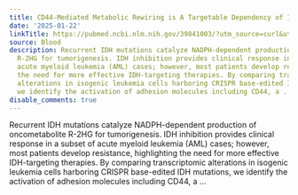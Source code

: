 ```yaml
---
title: CD44-Mediated Metabolic Rewiring is A Targetable Dependency of IDH-Mutant Leukemia
date: '2025-01-22'
linkTitle: https://pubmed.ncbi.nlm.nih.gov/39841003/?utm_source=curl&utm_medium=rss&utm_campaign=journals&utm_content=7603509&fc=None&ff=20250122171149&v=2.18.0.post9+e462414
source: Blood
description: Recurrent IDH mutations catalyze NADPH-dependent production of oncometabolite
  R-2HG for tumorigenesis. IDH inhibition provides clinical response in a subset of
  acute myeloid leukemia (AML) cases; however, most patients develop resistance, highlighting
  the need for more effective IDH-targeting therapies. By comparing transcriptomic
  alterations in isogenic leukemia cells harboring CRISPR base-edited IDH mutations,
  we identify the activation of adhesion molecules including CD44, a ...
disable_comments: true
---
```

Recurrent IDH mutations catalyze NADPH-dependent production of oncometabolite R-2HG for tumorigenesis. IDH inhibition provides clinical response in a subset of acute myeloid leukemia (AML) cases; however, most patients develop resistance, highlighting the need for more effective IDH-targeting therapies. By comparing transcriptomic alterations in isogenic leukemia cells harboring CRISPR base-edited IDH mutations, we identify the activation of adhesion molecules including CD44, a ...